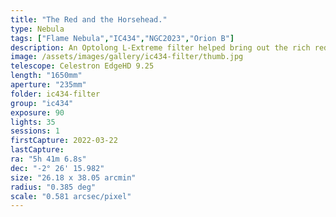 ```yaml
---
title: "The Red and the Horsehead."
type: Nebula
tags: ["Flame Nebula","IC434","NGC2023","Orion B"]
description: An Optolong L-Extreme filter helped bring out the rich red that gives this deep sky object the lesser known name of Flame Nebula.
image: /assets/images/gallery/ic434-filter/thumb.jpg
telescope: Celestron EdgeHD 9.25
length: "1650mm"
aperture: "235mm"
folder: ic434-filter
group: "ic434"
exposure: 90            
lights: 35
sessions: 1
firstCapture: 2022-03-22 
lastCapture:
ra: "5h 41m 6.8s"
dec: "-2° 26' 15.982"
size: "26.18 x 38.05 arcmin"
radius: "0.385 deg"
scale: "0.581 arcsec/pixel"
---
```

